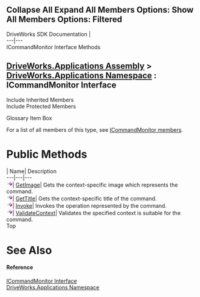 Collapse All Expand All Members Options: Show All  Members Options: Filtered   
---  
DriveWorks SDK Documentation  |   
---|---  
ICommandMonitor Interface Methods   
  
[DriveWorks.Applications Assembly](topic13.md) > [DriveWorks.Applications Namespace](topic16.md) : ICommandMonitor Interface  
---  
  
Include Inherited Members    
Include Protected Members    


Glossary Item Box

For a list of all members of this type, see [ICommandMonitor members](topic159.md).

# Public Methods

| Name| Description  
---|---|---  
![ Method](dotnetimages/Method.gif)| [GetImage](topic163.md)| Gets the context-specific image which represents the command.   
![ Method](dotnetimages/Method.gif)| [GetTitle](topic164.md)| Gets the context-specific title of the command.   
![ Method](dotnetimages/Method.gif)| [Invoke](topic165.md)| Invokes the operation represented by the command.   
![ Method](dotnetimages/Method.gif)| [ValidateContext](topic166.md)| Validates the specified context is suitable for the command.   
Top

# See Also

#### Reference

[ICommandMonitor Interface](topic158.md)   
[DriveWorks.Applications Namespace](topic16.md)


